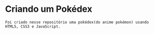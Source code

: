 # Criando um Pokédex

    Foi criado nesse repositório uma pokédex(do anime pokémon) usando HTML5, CSS3 e JavaScript. 
